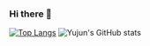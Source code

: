 ### Hi there 👋
[![Top Langs](https://github-readme-stats.vercel.app/api/top-langs/?username=yujun07)](https://github.com/anuraghazra/github-readme-stats)
![Yujun's GitHub stats](https://github-readme-stats.vercel.app/api?username=yujun07&theme=ambient_gradient&show_icons=true)


<!--
**yujun07/yujun07** is a ✨ _special_ ✨ repository because its `README.md` (this file) appears on your GitHub profile.


Here are some ideas to get you started:

- 🔭 I’m currently working on ...
- 🌱 I’m currently learning ...
- 👯 I’m looking to collaborate on ...
- 🤔 I’m looking for help with ...
- 💬 Ask me about ...
- 📫 How to reach me: ...
- 😄 Pronouns: ...
- ⚡ Fun fact: ...
-->

